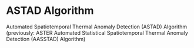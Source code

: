 # ASTAD Algorithm
 Automated Spatiotemporal Thermal Anomaly Detection (ASTAD) Algorithm 
 (previously: ASTER Automated Statistical Spatiotemporal Thermal Anomaly Detection (AASSTAD) Algorithm) 
